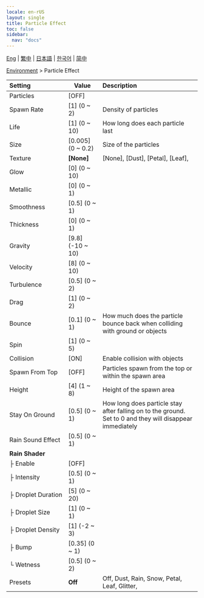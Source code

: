 ```yaml
---
locale: en-rUS
layout: single
title: Particle Effect
toc: false
sidebar:
  nav: "docs"
---
```

[Eng](/dancexr/menu/2025.4/scene/particles) | [繁中](/tw/dancexr/menu/2025.4/scene/particles) | [日本語](/jp/dancexr/menu/2025.4/scene/particles) | [한국어](/kr/dancexr/menu/2025.4/scene/particles) | [简中](/zh/dancexr/menu/2025.4/scene/particles)

[Environment](../menu#Environment) > Particle Effect



| Setting | Value | Description |
| :--- | --- | :--- |
|<nobr>Particles</nobr>| [OFF] | 
|<nobr>Spawn Rate</nobr>| [1] (0 ~ 2) | Density of particles
|<nobr>Life</nobr>| [1] (0 ~ 10) | How long does each particle last
|<nobr>Size</nobr>| [0.005] (0 ~ 0.2) | Size of the particles
|<nobr>Texture</nobr>| **[None]** | [None], [Dust], [Petal], [Leaf],  |
|<nobr>Glow</nobr>| [0] (0 ~ 10) | 
|<nobr>Metallic</nobr>| [0] (0 ~ 1) | 
|<nobr>Smoothness</nobr>| [0.5] (0 ~ 1) | 
|<nobr>Thickness</nobr>| [0] (0 ~ 1) | 
|<nobr>Gravity</nobr>| [9.8] (-10 ~ 10) | 
|<nobr>Velocity</nobr>| [8] (0 ~ 10) | 
|<nobr>Turbulence</nobr>| [0.5] (0 ~ 2) | 
|<nobr>Drag</nobr>| [1] (0 ~ 2) | 
|<nobr>Bounce</nobr>| [0.1] (0 ~ 1) | How much does the particle bounce back when colliding with ground or objects
|<nobr>Spin</nobr>| [1] (0 ~ 5) | 
|<nobr>Collision</nobr>| [ON] | Enable collision with objects
|<nobr>Spawn From Top</nobr>| [OFF] | Particles spawn from the top or within the spawn area
|<nobr>Height</nobr>| [4] (1 ~ 8) | Height of the spawn area
|<nobr>Stay On Ground</nobr>| [0.5] (0 ~ 1) | How long does particle stay after falling on to the ground. Set to 0 and they will disappear immediately
|<nobr>Rain Sound Effect</nobr>| [0.5] (0 ~ 1) | 
|<nobr><b>Rain Shader</b></nobr>| | 
|<nobr>├&nbsp;Enable</nobr>| [OFF] | 
|<nobr>├&nbsp;Intensity</nobr>| [0.5] (0 ~ 1) | 
|<nobr>├&nbsp;Droplet Duration</nobr>| [5] (0 ~ 20) | 
|<nobr>├&nbsp;Droplet Size</nobr>| [1] (0 ~ 1) | 
|<nobr>├&nbsp;Droplet Density</nobr>| [1] (-2 ~ 3) | 
|<nobr>├&nbsp;Bump</nobr>| [0.35] (0 ~ 1) | 
|<nobr>└&nbsp;Wetness</nobr>| [0.5] (0 ~ 2) | 
|<nobr>Presets</nobr>| **Off** | Off, Dust, Rain, Snow, Petal, Leaf, Glitter,  |
